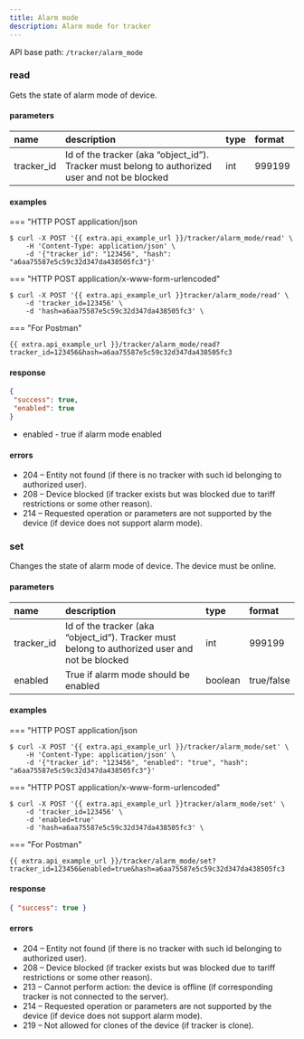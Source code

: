 ```yaml
---
title: Alarm mode
description: Alarm mode for tracker
---
```


API base path: `/tracker/alarm_mode`

### read

Gets the state of alarm mode of device.

#### parameters

| name | description | type | format |
| :------ | :------ | :----- | :----- |
| tracker_id | Id of the tracker (aka “object_id”). Tracker must belong to authorized user and not be blocked | int | 999199 |

#### examples

=== "HTTP POST application/json

```abap
$ curl -X POST '{{ extra.api_example_url }}/tracker/alarm_mode/read' \
    -H 'Content-Type: application/json' \ 
    -d '{"tracker_id": "123456", "hash": "a6aa75587e5c59c32d347da438505fc3"}'
```

=== "HTTP POST application/x-www-form-urlencoded"

```abap
$ curl -X POST '{{ extra.api_example_url }}tracker/alarm_mode/read' \
    -d 'tracker_id=123456' \
    -d 'hash=a6aa75587e5c59c32d347da438505fc3' \
```

=== "For Postman"

```abap
{{ extra.api_example_url }}/tracker/alarm_mode/read?tracker_id=123456&hash=a6aa75587e5c59c32d347da438505fc3
```

#### response

```json
{
 "success": true,
 "enabled": true
}
```

* enabled - true if alarm mode enabled

#### errors

* 204 – Entity not found (if there is no tracker with such id belonging to authorized user).
* 208 – Device blocked (if tracker exists but was blocked due to tariff restrictions or some other reason).
* 214 – Requested operation or parameters are not supported by the device (if device does not support alarm mode).

### set

Changes the state of alarm mode of device. The device must be online.

#### parameters

| name | description | type | format |
| :------ | :------ | :----- | :----- |
| tracker_id | Id of the tracker (aka “object_id”). Tracker must belong to authorized user and not be blocked | int | 999199 |
| enabled | True if alarm mode should be enabled | boolean | true/false |

#### examples

=== "HTTP POST application/json

```abap
$ curl -X POST '{{ extra.api_example_url }}/tracker/alarm_mode/set' \
    -H 'Content-Type: application/json' \ 
    -d '{"tracker_id": "123456", "enabled": "true", "hash": "a6aa75587e5c59c32d347da438505fc3"}'
```

=== "HTTP POST application/x-www-form-urlencoded"

```abap
$ curl -X POST '{{ extra.api_example_url }}tracker/alarm_mode/set' \
    -d 'tracker_id=123456' \
    -d 'enabled=true'
    -d 'hash=a6aa75587e5c59c32d347da438505fc3' \
```

=== "For Postman"

```abap
{{ extra.api_example_url }}/tracker/alarm_mode/set?tracker_id=123456&enabled=true&hash=a6aa75587e5c59c32d347da438505fc3
```

#### response

```json
{ "success": true }
```

#### errors

* 204 – Entity not found (if there is no tracker with such id belonging to authorized user).
* 208 – Device blocked (if tracker exists but was blocked due to tariff restrictions or some other reason).
* 213 – Cannot perform action: the device is offline (if corresponding tracker is not connected to the server).
* 214 – Requested operation or parameters are not supported by the device (if device does not support alarm mode).
* 219 – Not allowed for clones of the device (if tracker is clone).
